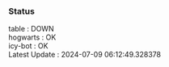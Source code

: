 ### Status


table : DOWN  
hogwarts : OK  
icy-bot : OK  
Latest Update : 2024-07-09 06:12:49.328378
